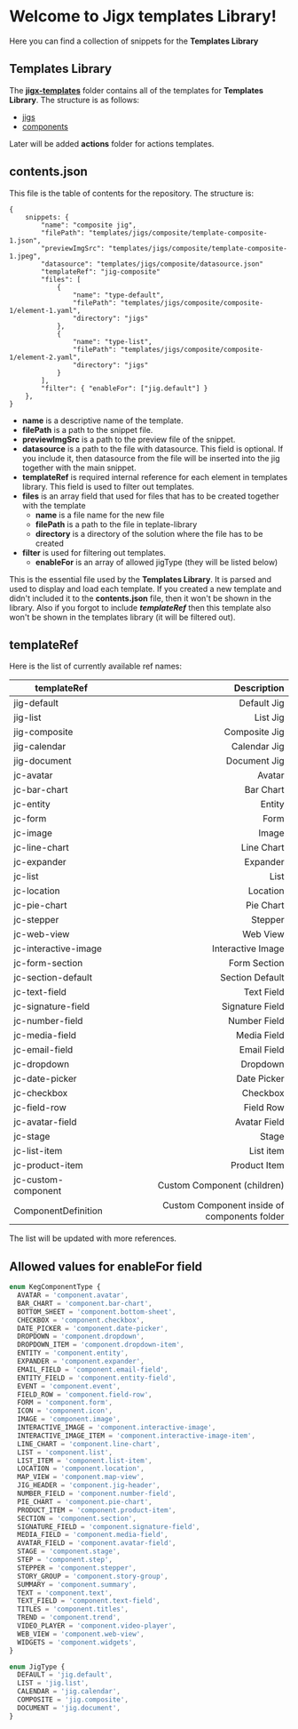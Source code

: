 # Welcome to Jigx templates Library!

Here you can find a collection of snippets for the **Templates Library**

## Templates Library

The **[jigx-templates](https://github.com/jigx-com/templates-library/tree/main/templates)** folder contains all of the templates for **Templates Library**. The structure is as follows:

- [jigs](https://github.com/jigx-com/templates-library/tree/main/templates/jigs)
- [components](https://github.com/jigx-com/templates-library/tree/main/templates/jigs)

Later will be added **actions** folder for actions templates.

## contents.json

This file is the table of contents for the repository. The structure is:

    {
        snippets: {
            "name": "composite jig",
            "filePath": "templates/jigs/composite/template-composite-1.json",
            "previewImgSrc": "templates/jigs/composite/template-composite-1.jpeg",
            "datasource": "templates/jigs/composite/datasource.json"
            "templateRef": "jig-composite"
            "files": [
                {
                    "name": "type-default",
                    "filePath": "templates/jigs/composite/composite-1/element-1.yaml",
                    "directory": "jigs"
                },
                {
                    "name": "type-list",
                    "filePath": "templates/jigs/composite/composite-1/element-2.yaml",
                    "directory": "jigs"
                }
            ],
            "filter": { "enableFor": ["jig.default"] }
        },
    }

- **name** is a descriptive name of the template.
- **filePath** is a path to the snippet file.
- **previewImgSrc** is a path to the preview file of the snippet.
- **datasource** is a path to the file with datasource. This field is optional. If you include it, then datasource from the file will be inserted into the jig together with the main snippet.
- **templateRef** is required internal reference for each element in templates library. This field is used to filter out templates.
- **files** is an array field that used for files that has to be created together with the template
  - **name** is a file name for the new file
  - **filePath** is a path to the file in teplate-library
  - **directory** is a directory of the solution where the file has to be created
- **filter** is used for filtering out templates.
  - **enableFor** is an array of allowed jigType (they will be listed below)

This is the essential file used by the **Templates Library**. It is parsed and used to display and load each template. If you created a new template and didn't included it to the **contents.json** file, then it won't be shown in the library. Also if you forgot to include **_templateRef_** then
this template also won't be shown in the templates library (it will be filtered out).

## templateRef

Here is the list of currently available ref names:

| templateRef          |                                  Description |
| -------------------- | -------------------------------------------: |
| jig-default          |                                  Default Jig |
| jig-list             |                                     List Jig |
| jig-composite        |                                Composite Jig |
| jig-calendar         |                                 Calendar Jig |
| jig-document         |                                 Document Jig |
| jc-avatar            |                                       Avatar |
| jc-bar-chart         |                                    Bar Chart |
| jc-entity            |                                       Entity |
| jc-form              |                                         Form |
| jc-image             |                                        Image |
| jc-line-chart        |                                   Line Chart |
| jc-expander          |                                     Expander |
| jc-list              |                                         List |
| jc-location          |                                     Location |
| jc-pie-chart         |                                    Pie Chart |
| jc-stepper           |                                      Stepper |
| jc-web-view          |                                     Web View |
| jc-interactive-image |                            Interactive Image |
| jc-form-section      |                                 Form Section |
| jc-section-default   |                              Section Default |
| jc-text-field        |                                   Text Field |
| jc-signature-field   |                              Signature Field |
| jc-number-field      |                                 Number Field |
| jc-media-field       |                                  Media Field |
| jc-email-field       |                                  Email Field |
| jc-dropdown          |                                     Dropdown |
| jc-date-picker       |                                  Date Picker |
| jc-checkbox          |                                     Checkbox |
| jc-field-row         |                                    Field Row |
| jc-avatar-field      |                                 Avatar Field |
| jc-stage             |                                        Stage |
| jc-list-item         |                                    List item |
| jc-product-item      |                                 Product Item |
| jc-custom-component  |                  Custom Component (children) |
| ComponentDefinition  | Custom Component inside of components folder |

The list will be updated with more references.

## Allowed values for enableFor field

```TypeScript
enum KegComponentType {
  AVATAR = 'component.avatar',
  BAR_CHART = 'component.bar-chart',
  BOTTOM_SHEET = 'component.bottom-sheet',
  CHECKBOX = 'component.checkbox',
  DATE_PICKER = 'component.date-picker',
  DROPDOWN = 'component.dropdown',
  DROPDOWN_ITEM = 'component.dropdown-item',
  ENTITY = 'component.entity',
  EXPANDER = 'component.expander',
  EMAIL_FIELD = 'component.email-field',
  ENTITY_FIELD = 'component.entity-field',
  EVENT = 'component.event',
  FIELD_ROW = 'component.field-row',
  FORM = 'component.form',
  ICON = 'component.icon',
  IMAGE = 'component.image',
  INTERACTIVE_IMAGE = 'component.interactive-image',
  INTERACTIVE_IMAGE_ITEM = 'component.interactive-image-item',
  LINE_CHART = 'component.line-chart',
  LIST = 'component.list',
  LIST_ITEM = 'component.list-item',
  LOCATION = 'component.location',
  MAP_VIEW = 'component.map-view',
  JIG_HEADER = 'component.jig-header',
  NUMBER_FIELD = 'component.number-field',
  PIE_CHART = 'component.pie-chart',
  PRODUCT_ITEM = 'component.product-item',
  SECTION = 'component.section',
  SIGNATURE_FIELD = 'component.signature-field',
  MEDIA_FIELD = 'component.media-field',
  AVATAR_FIELD = 'component.avatar-field',
  STAGE = 'component.stage',
  STEP = 'component.step',
  STEPPER = 'component.stepper',
  STORY_GROUP = 'component.story-group',
  SUMMARY = 'component.summary',
  TEXT = 'component.text',
  TEXT_FIELD = 'component.text-field',
  TITLES = 'component.titles',
  TREND = 'component.trend',
  VIDEO_PLAYER = 'component.video-player',
  WEB_VIEW = 'component.web-view',
  WIDGETS = 'component.widgets',
}

enum JigType {
  DEFAULT = 'jig.default',
  LIST = 'jig.list',
  CALENDAR = 'jig.calendar',
  COMPOSITE = 'jig.composite',
  DOCUMENT = 'jig.document',
}
```
